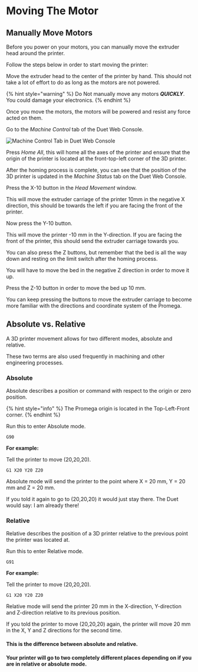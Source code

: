 # Moving The Motor

## Manually Move Motors

Before you power on your motors, you can manually move the extruder head around the printer. 

Follow the steps below in order to start moving the printer:

Move the extruder head to the center of the printer by hand. This should not take a lot of effort to do as long as the motors are not powered. 

{% hint style="warning" %}
Do Not manually move any motors _**QUICKLY**_. You could damage your electronics.
{% endhint %}

Once you move the motors, the motors will be powered and resist any force acted on them.

Go to the _Machine Control_ tab of the Duet Web Console.

![Machine Control Tab in Duet Web Console](../.gitbook/assets/z81qrjdadnqori0d-machinecontrol%20%281%29.PNG)

Press _Home All_, this will home all the axes of the printer and ensure that the origin of the printer is located at the front-top-left corner of the 3D printer. 

After the homing process is complete, you can see that the position of the 3D printer is updated in the _Machine Status_ tab on the Duet Web Console.

Press the X-10 button in the _Head Movement_ window. 

This will move the extruder carriage of the printer 10mm in the negative X direction, this should be towards the left if you are facing the front of the printer. 



Now press the Y-10 button.

This will move the printer -10 mm in the Y-direction. If you are facing the front of the printer, this should send the extruder carriage towards you. 



You can also press the Z buttons, but remember that the bed is all the way down and resting on the limit switch after the homing process. 

You will have to move the bed in the negative Z direction in order to move it up. 

Press the Z-10 button in order to move the bed up 10 mm.



You can keep pressing the buttons to move the extruder carriage to become more familiar with the directions and coordinate system of the Promega.

## **Absolute vs. Relative**

A 3D printer movement allows for two different modes, absolute and relative. 

These two terms are also used frequently in machining and other engineering processes.

### Absolute

 Absolute describes a position or command with respect to the origin or zero position. 

{% hint style="info" %}
The Promega origin is located in the Top-Left-Front corner. 
{% endhint %}

Run this to enter Absolute mode.

```text
G90
```



 **For example:**

Tell the printer to move \(20,20,20\). 

```text
G1 X20 Y20 Z20
```

Absolute mode will send the printer to the point where X = 20 mm, Y = 20 mm and Z = 20 mm.

If you told it again to go to \(20,20,20\) it would just stay there. The Duet would say: I am already there!



### Relative

Relative describes the position of a 3D printer relative to the previous point the printer was located at. 

Run this to enter Relative mode.

```text
G91
```



 **For example:**

Tell the printer to move \(20,20,20\). 

```text
G1 X20 Y20 Z20
```

Relative mode will send the printer 20 mm in the X-direction, Y-direction and Z-direction relative to its previous position. 

 If you told the printer to move \(20,20,20\) again, the printer will move 20 mm in the X, Y and Z directions for the second time.



#### This is the difference between absolute and relative.

#### Your printer will go to two completely different places depending on if you are in relative or absolute mode.

